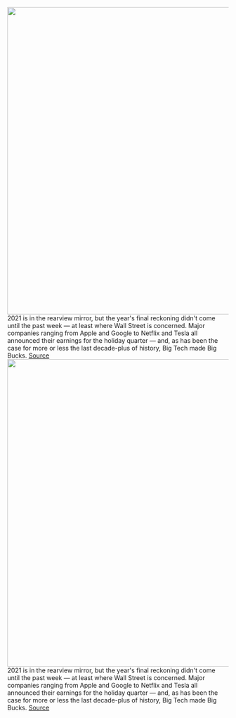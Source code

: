 <img src='https://cdn.vox-cdn.com/thumbor/E1vI36buekdOFY45CYYZYK1LMa4=/0x0:3000x2000/1200x800/filters:focal(1260x760:1740x1240)/cdn.vox-cdn.com/uploads/chorus_image/image/70497067/VRG_ILLO_5014_BigTech2022.0.jpg' width='700px' /><br/>
2021 is in the rearview mirror, but the year's final reckoning didn't come until the past week — at least where Wall Street is concerned. Major companies ranging from Apple and Google to Netflix and Tesla all announced their earnings for the holiday quarter — and, as has been the case for more or less the last decade-plus of history, Big Tech made Big Bucks.
<a href='https://www.theverge.com/2022/2/11/22925859/big-tech-companies-2021-earnings-record-revenue-apple-amazon-alphabet-meta'> Source <a/><img src='https://cdn.vox-cdn.com/thumbor/E1vI36buekdOFY45CYYZYK1LMa4=/0x0:3000x2000/1200x800/filters:focal(1260x760:1740x1240)/cdn.vox-cdn.com/uploads/chorus_image/image/70497067/VRG_ILLO_5014_BigTech2022.0.jpg' width='700px' /><br/>
2021 is in the rearview mirror, but the year's final reckoning didn't come until the past week — at least where Wall Street is concerned. Major companies ranging from Apple and Google to Netflix and Tesla all announced their earnings for the holiday quarter — and, as has been the case for more or less the last decade-plus of history, Big Tech made Big Bucks.
<a href='https://www.theverge.com/2022/2/11/22925859/big-tech-companies-2021-earnings-record-revenue-apple-amazon-alphabet-meta'> Source <a/>